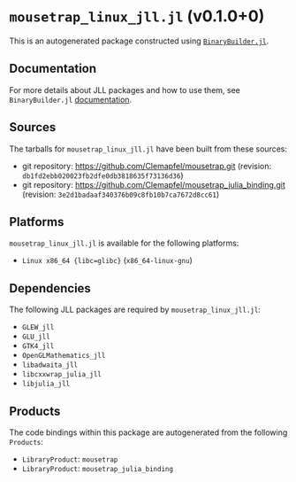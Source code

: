 # `mousetrap_linux_jll.jl` (v0.1.0+0)

This is an autogenerated package constructed using [`BinaryBuilder.jl`](https://github.com/JuliaPackaging/BinaryBuilder.jl).

## Documentation

For more details about JLL packages and how to use them, see `BinaryBuilder.jl` [documentation](https://docs.binarybuilder.org/stable/jll/).

## Sources

The tarballs for `mousetrap_linux_jll.jl` have been built from these sources:

* git repository: https://github.com/Clemapfel/mousetrap.git (revision: `db1fd2ebb020023fb2dfe0db3818635f73136d36`)
* git repository: https://github.com/Clemapfel/mousetrap_julia_binding.git (revision: `3e2d1badaaf340376b09c8fb10b7ca7672d8cc61`)

## Platforms

`mousetrap_linux_jll.jl` is available for the following platforms:

* `Linux x86_64 {libc=glibc}` (`x86_64-linux-gnu`)

## Dependencies

The following JLL packages are required by `mousetrap_linux_jll.jl`:

* `GLEW_jll`
* `GLU_jll`
* `GTK4_jll`
* `OpenGLMathematics_jll`
* `libadwaita_jll`
* `libcxxwrap_julia_jll`
* `libjulia_jll`

## Products

The code bindings within this package are autogenerated from the following `Products`:

* `LibraryProduct`: `mousetrap`
* `LibraryProduct`: `mousetrap_julia_binding`
